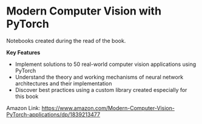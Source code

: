 # Modern Computer Vision with PyTorch

Notebooks created during the read of the book.

**Key Features**
  * Implement solutions to 50 real-world computer vision applications using PyTorch
  * Understand the theory and working mechanisms of neural network architectures and their implementation
  * Discover best practices using a custom library created especially for this book

Amazon Link: https://www.amazon.com/Modern-Computer-Vision-PyTorch-applications/dp/1839213477
